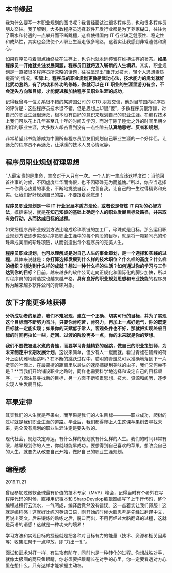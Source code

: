 ## 本书缘起

我为什么要写一本职业规划的图书呢？我曾经面试过很多程序员，也和很多程序员朋友交往。我了解到，大多数程序员选择软件开发行业都是为了养家糊口，往往为了薪水和待遇的一点攀升而不断跳槽，这样使得国内 IT 行业缺乏健康性、稳定性和成熟性，其实也会致使个人职业生涯走很多弯路，这着实让我感到非常遗憾和痛心。

如果程序员将着眼点始终放在生存上，也许也就永远停留在维持生存的状态。**如果程序员一开始就关注发展问题，程序员们就将迈入崭新的人生境界**。其实，职业规划是一直被很多程序员所忽略的话题，往往呈现出“重开发技术，轻个人思想素质提高”的情况。**实际上，程序员的职业规划更像是武功心法，技术能力的规划就好比武功套路，有了内功和外功的修炼，你就可以在 IT 职业的生涯里游刃有余，不会迷失方向和目标，才能促进和加快程序员职业生涯的成功**。

记得我曾与一位关系很不错的某跨国公司的 CTO 朋友交谈，他对目前国内程序员的评价是：这些程序员技术很不错，但是思想上却很“傻”，多数程序员很浮躁，对自己的职业生涯很迷茫，根本没有良好的意识来规划自己的职业生涯。在编程技术上我们可以花上几年甚至几十年的时间去学习，而对于除了睡觉之外的时间里朝夕相伴的职业生涯，大多数人却吝啬到没有一点空隙去**认真地思考、反省和规划**。

非常希望此书能够成为中国所有程序员朋友们规划自己职业生涯的一个好伴侣，让迷茫的程序员不再迷茫，让浮躁的技术人员心情沉静。

## 程序员职业规划哲理思想

“人最宝贵的是生命，生命对于人只有一次。一个人的一生应该这样度过：当他回首往事的时候，不因虚度年华而悔恨，也不因碌碌无为而羞愧。”所以，你应当选择一个你真心热爱的事业，不断地挑战自我，完善自我，让自己的一生过得精彩和充实。让我们好好规划自己的路，不要跟着感觉走！

**程序员职业规划是一种 IT 行业发展本质方法论，或者说是修炼 IT 内功的心智方法**，概括来说，就是**在知己知彼的基础上确定个人的职业发展目标及路径，并采取有效行动，从而达成目标的过程**。

如果把程序员职业规划方法比喻成珍珠项链的加工厂，珍珠就是目标，那么运用职业规划方法逐步实现程序员职业生涯中的每个阶段的目标，就是将一颗颗闪亮的珍珠串成美丽的珍珠项链，从而创造出每个程序员的完美人生。

**程序员职业规划，也可以理解成是对自己人生的事业策划，是一个选择和实践的过程**。具体来说就是：**你打算选择发展到什么样的技术职位？什么样的高度？什么样的组织？想达到什么样的成就？想过一种什么样的生活？如何通过你的学习与工作达到你的目标**？目前，越来越多的软件公司走向正规化和国际化的脚步加快，所以对程序员的招聘选拔也越来越严格，**具有良好的职业规划思想和专业技能**的程序员称为越来越多软件公司的青睐对象。


## 放下才能更多地获得

**分析成功者的足迹，我们不难发现，建立一个正确、切实可行的目标，并为了实现这个目标而不断努力奋斗，只要你肯吃苦，肯努力，再加上一点好运气，你的既定目标就一定能实现；如果你的天赋低于常人，客观条件也不好，那就把实现终极目标的时间再拉长一些，迂回、过渡的阶段再多一点，你的未来就是你的梦想**。

**我们不要做被温水煮的青蛙，而要学习青蛙精彩的起跳，做自己的职业策划师，为未来制定中长期发展计划**。这说来简单，但少有人一蹴而就。看过青蛙在碧绿的荷叶上面优雅地起跳吗？在不断的跳跃过程中，聪明的青蛙总可以准确地落到下一片挺实的叶面上，在最简捷的距离里以最快的速度捕捉到美味的虫子，我们又何尝不是？**当我们开始铺设职业之路时，同样也需要科学地选择和设定自己的目标顺序，一方面注意寻找新的目标，另一方面不断积累思想、技术、资源和阅历，逐步实现人生发展目标。

## 苹果定律

其实我们的人生就是苹果虫，而苹果是我们的人生目标————职业成功，爬树的过程就是我们职业生涯的道路。毕业后，我们都得爬上人生这课苹果树去寻找未来，完全没有规划的职业生涯注定是要失败的。

现代社会，规划决定命运，有什么样的规划就有什么样的人生。我们的时间非常有限，越早规划你的人生，你就越能早成功。要想得到自己喜欢的苹果，想改变自己的人生，就要先从改变自己开始，做好自己的职业生涯规划。


## 编程感

2019.11.21

曾经参加过微软全球最有价值的技术专家（MVP）峰会，记得当时有个老外在写程序代码的时候，直接用记事本和 SharpDevelop编辑器编写了上千行代码，整个编程过程行云流水，一气呵成，编译后竟然没有错误。这一点着实让我们佩服！这就是编程感！这就好比练习英语口语，刚开始的时候大脑思考是先经过翻译中文，再说出英文。后来锻炼的熟练之后，脱口而出，不用再经过大脑翻译的过程，这就是英语的语感！这就是一种功夫的境界！

学习方法和实现目标的捷径就是把各种对目标有力的能量（技术、资源和相关因素等）收集汇聚于一点释放，即“力出一孔”。

面试和武术对打一样，有进攻有防守，同时也是一种转化的过程。你想战胜对手，就像太极图的两只鱼眼睛，你必须要把眼睛长在对手的心里，你一定要看透对方心里在想什么。只有这样才能掌握主动权。














